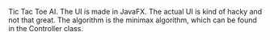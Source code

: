 Tic Tac Toe AI. The UI is made in JavaFX. The actual UI is kind of hacky and not that great. The algorithm is the minimax algorithm, which can be found in the Controller class.